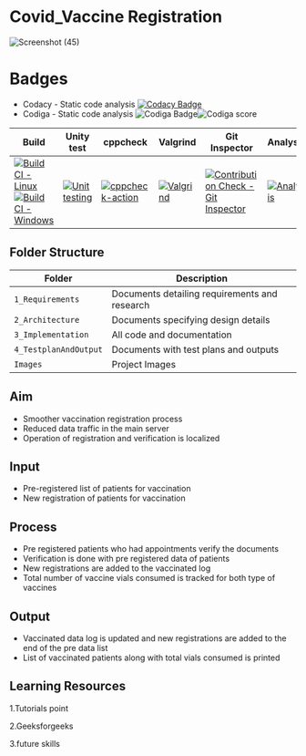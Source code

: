 # Covid_Vaccine Registration
![Screenshot (45)](https://user-images.githubusercontent.com/64276267/161385141-d824ee3c-4dfc-48c9-aa1d-02cad28af90a.png)
# Badges
* Codacy - Static code analysis
 [![Codacy Badge](https://app.codacy.com/project/badge/Grade/b44c801786244537b3b39aef3b101b1b)](https://www.codacy.com/gh/Smrutthi/M1_NumberConversion/dashboardutm_source=github.com&amp;utm_medium=referral&amp;utm_content=Smrutthi/M1_NumberConversion&amp;utm_campaign=Badge_Grade)
* Codiga - Static code analysis
![Codiga Badge](https://api.codiga.io/project/32209/score/svg)![Codiga score](https://api.codiga.io/project/32209/status/svg)

 Build | Unity test | cppcheck | Valgrind | Git Inspector | Analysis
 -------|-------------|----------|-----------|-------------|----------
 [![Build CI - Linux](https://github.com/Smrutthi/M1_NumberConversion/actions/workflows/c-cpp.yml/badge.svg)](https://github.com/Smrutthi/M1_NumberConversion/actions/workflows/c-cpp.yml)[![Build CI - Windows](https://github.com/Smrutthi/M1_Number_Conversion/actions/workflows/Build_Windows.yml/badge.svg)](https://github.com/Smrutthi/M1_Number_Conversion/actions/workflows/Build_Windows.yml)|[![Unit testing](https://github.com/Smrutthi/M1_NumberConversion/actions/workflows/unit.yml/badge.svg)](https://github.com/Smrutthi/M1_NumberConversion/actions/workflows/unit.yml)|[![cppcheck-action](https://github.com/Smrutthi/M1_NumberConversion/actions/workflows/cppcheck.yml/badge.svg)](https://github.com/Smrutthi/M1_NumberConversion/actions/workflows/cppcheck.yml)|[![Valgrind](https://github.com/Smrutthi/M1_Number_Conversion/actions/workflows/valgrind.yml/badge.svg)](https://github.com/Smrutthi/M1_Number_Conversion/actions/workflows/valgrind.yml)|[![Contribution Check - Git Inspector](https://github.com/Smrutthi/M1_Number_Conversion/actions/workflows/git_inspector.yml/badge.svg)](https://github.com/Smrutthi/M1_Number_Conversion/actions/workflows/git_inspector.yml)|[![Analysis](https://github.com/Smrutthi/M1_NumberConversion/actions/workflows/Analysis.yml/badge.svg)](https://github.com/Smrutthi/M1_NumberConversion/actions/workflows/Analysis.yml)


## Folder Structure
|Folder             | Description |
|-------------------| -----------------------------------------|
| `1_Requirements`   | Documents detailing requirements and research|
| `2_Architecture`         | Documents specifying design details|
| `3_Implementation` | All code and documentation|
| `4_TestplanAndOutput`      | Documents with test plans and outputs|
|  `Images`       | Project Images |

## Aim
* Smoother vaccination registration process
* Reduced data traffic in the main server
* Operation of registration and verification is localized
## Input
* Pre-registered list of patients for vaccination
* New registration of patients for vaccination
## Process
* Pre registered patients who had appointments verify the documents
* Verification is done with pre registered data of patients
* New registrations are added to the vaccinated log
* Total number of vaccine vials consumed is tracked for both type of vaccines
## Output
* Vaccinated data log is updated and new registrations are added to the end of the pre data list
* List of vaccinated patients along with total vials consumed is printed

## Learning Resources
1.Tutorials point

2.Geeksforgeeks

3.future skills
